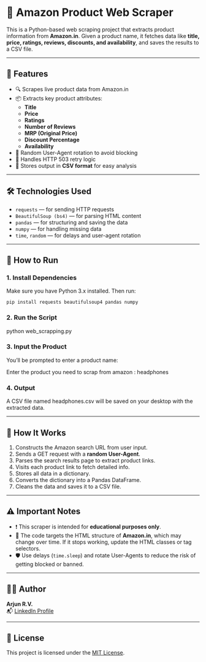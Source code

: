 # 🛒 Amazon Product Web Scraper

This is a Python-based web scraping project that extracts product information from **Amazon.in**. Given a product name, it fetches data like **title, price, ratings, reviews, discounts, and availability**, and saves the results to a CSV file.

---

## 📌 Features

- 🔍 Scrapes live product data from Amazon.in
- 📦 Extracts key product attributes:
  - **Title**
  - **Price**
  - **Ratings**
  - **Number of Reviews**
  - **MRP (Original Price)**
  - **Discount Percentage**
  - **Availability**
- 🔄 Random User-Agent rotation to avoid blocking
- 🧠 Handles HTTP 503 retry logic
- 📁 Stores output in **CSV format** for easy analysis

---

## 🛠️ Technologies Used

- `requests` — for sending HTTP requests  
- `BeautifulSoup (bs4)` — for parsing HTML content  
- `pandas` — for structuring and saving the data  
- `numpy` — for handling missing data  
- `time`, `random` — for delays and user-agent rotation

---

## 🚀 How to Run

### 1. Install Dependencies
Make sure you have Python 3.x installed. Then run:

```
pip install requests beautifulsoup4 pandas numpy
```

### 2. Run the Script

python web_scrapping.py

### 3. Input the Product
You’ll be prompted to enter a product name:

Enter the product you need to scrap from amazon : headphones

### 4. Output
A CSV file named headphones.csv will be saved on your desktop with the extracted data.

---

## 🧠 How It Works

1. Constructs the Amazon search URL from user input.  
2. Sends a GET request with a **random User-Agent**.  
3. Parses the search results page to extract product links.  
4. Visits each product link to fetch detailed info.  
5. Stores all data in a dictionary.  
6. Converts the dictionary into a Pandas DataFrame.  
7. Cleans the data and saves it to a CSV file.

---

## ⚠️ Important Notes

- ❗ This scraper is intended for **educational purposes only**.
- 🔁 The code targets the HTML structure of **Amazon.in**, which may change over time. If it stops working, update the HTML classes or tag selectors.
- 🛡️ Use delays (`time.sleep`) and rotate User-Agents to reduce the risk of getting blocked or banned.

---

## 👨‍💻 Author

**Arjun R.V.**  
📬 [LinkedIn Profile](https://www.linkedin.com/in/arjun-vijayakumar-a5609932a)

---

## 📜 License

This project is licensed under the [MIT License](https://choosealicense.com/licenses/mit/).
